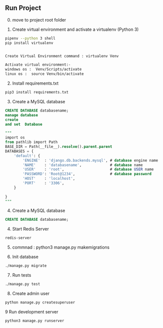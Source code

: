 
## Run Project  ##

0. move to project root folder


1. Create virtual environment and activate a virtualenv (Python 3)
```bash
pipenv --python 3 shell
pip install virtualenv


Create Virtual Environment command : virtualenv Venv

Activate virtual environment:-
windows os :  Venv/Scripts/activate
linux os :  source Venv/bin/activate


```
2. Install requirements.txt
```bash
pip3 install requirements.txt

```
3. Create a MySQL database
```sql
CREATE DATABASE databasename;
manage database 
create 
and set  Database 

"""
import os
from pathlib import Path
BASE_DIR = Path(__file__).resolve().parent.parent
DATABASES = {
    'default': {
        'ENGINE'  : 'django.db.backends.mysql', # database engine name 
        'NAME'    : 'databasename',             # database name    
        'USER'    : 'root',                     # database USER name
        'PASSWORD': 'Root@1234',                # database password     
        'HOST'    : 'localhost',               
        'PORT'    : '3306',
    }
  
}
"""
```
4. Create a MySQL database
```sql
CREATE DATABASE databasename;
```





4. Start Redis Server
```bash
redis-server
```



5. commnad : python3 manage.py makemigrations





6. Init database
```bash
./manage.py migrate
```



7. Run tests
```bash
./manage.py test
```

8. Create admin user
```bash
python manage.py createsuperuser 
```



9 Run development server
```bash
python3 manage.py runserver
`````
